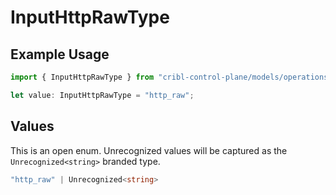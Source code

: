 # InputHttpRawType

## Example Usage

```typescript
import { InputHttpRawType } from "cribl-control-plane/models/operations";

let value: InputHttpRawType = "http_raw";
```

## Values

This is an open enum. Unrecognized values will be captured as the `Unrecognized<string>` branded type.

```typescript
"http_raw" | Unrecognized<string>
```